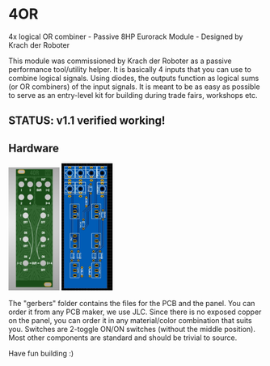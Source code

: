 # 4OR
4x logical OR combiner - Passive 8HP Eurorack Module - Designed by Krach der Roboter

This module was commissioned by Krach der Roboter as a passive performance tool/utility helper.
It is basically 4 inputs that you can use to combine logical signals. Using diodes, the outputs function as logical sums (or OR combiners) of the
input signals. It is meant to be as easy as possible to serve as an entry-level kit for building during trade fairs, workshops etc.

## STATUS: v1.1 verified working!

## Hardware
<img src="images/panel.jpeg" width="20%" height="20%"> <img src="images/circuit.jpeg" width="20%" height="20%"> 

The "gerbers" folder contains the files for the PCB and the panel. You can order it from any PCB maker, we use JLC. Since there is no exposed copper on the panel, you can order it in any material/color combination that suits you.
Switches are 2-toggle ON/ON switches (without the middle position). Most other components are standard and should be trivial to source.

Have fun building :)

